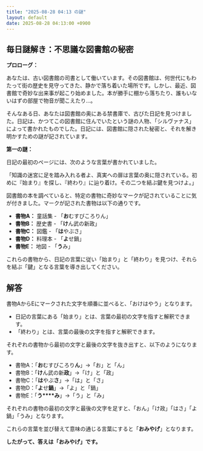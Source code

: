 ```yaml
---
title: "2025-08-28 04:13 の謎"
layout: default
date: 2025-08-28 04:13:00 +0900
---
```

## 毎日謎解き：不思議な図書館の秘密

**プロローグ：**

あなたは、古い図書館の司書として働いています。その図書館は、何世代にもわたって街の歴史を見守ってきた、静かで落ち着いた場所です。しかし、最近、図書館で奇妙な出来事が起こり始めました。本が勝手に棚から落ちたり、誰もいないはずの部屋で物音が聞こえたり…。

そんなある日、あなたは図書館の奥にある禁書庫で、古びた日記を見つけました。日記は、かつてこの図書館に住んでいたという謎の人物、「シルヴァナス」によって書かれたものでした。日記には、図書館に隠された秘密と、それを解き明かすための謎が記されています。

**第一の謎：**

日記の最初のページには、次のような言葉が書かれていました。

「知識の迷宮に足を踏み入れる者よ、真実への扉は言葉の奥に隠されている。初めに『始まり』を探し、『終わり』に辿り着け。その二つを結ぶ鍵を見つけよ。」

図書館の本を調べていると、特定の書物に奇妙なマークが記されていることに気が付きました。マークが記された書物は以下の通りです。

*   **書物A：** 童話集 - 「**お**むすびころりん」
*   **書物B：** 歴史書 - 「**け**ん武の新政」
*   **書物C：** 図鑑 - 「**は**やぶさ」
*   **書物D：** 料理本 - 「**よ**せ鍋」
*   **書物E：** 地図 - 「**う**み」

これらの書物から、日記の言葉に従い「始まり」と「終わり」を見つけ、それらを結ぶ「鍵」となる言葉を導き出してください。

## 解答

書物AからEにマークされた文字を順番に並べると、「おけはやう」となります。

*   日記の言葉にある「始まり」とは、言葉の最初の文字を指すと解釈できます。
*   「終わり」とは、言葉の最後の文字を指すと解釈できます。

それぞれの書物から最初の文字と最後の文字を抜き出すと、以下のようになります。

*   書物A：「**お**むすびころり**ん**」→「お」と「ん」
*   書物B：「**け**ん武の新**政**」→「け」と「政」
*   書物C：「**は**やぶ**さ**」→「は」と「さ」
*   書物D：「**よ**せ**鍋**」→「よ」と「鍋」
*   書物E：「**う****み**」→「う」と「み」

それぞれの書物の最初の文字と最後の文字を足すと、「おん」「け政」「はさ」「よ鍋」「うみ」となります。

これらの言葉を並び替えて意味の通じる言葉にすると「**おみやげ**」となります。

**したがって、答えは「おみやげ」です。**
